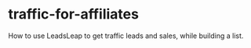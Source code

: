 # traffic-for-affiliates
How to use LeadsLeap to get traffic leads and sales, while building a list.
